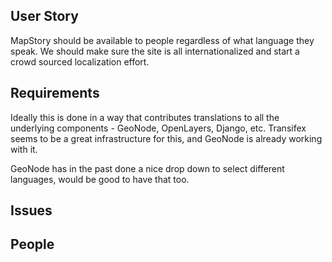 ## User Story

MapStory should be available to people regardless of what language they speak. We should 
make sure the site is all internationalized and start a crowd sourced localization effort.

## Requirements

Ideally this is done in a way that contributes translations to all the underlying components - 
GeoNode, OpenLayers, Django, etc. Transifex seems to be a great infrastructure for this, and
GeoNode is already working with it.

GeoNode has in the past done a nice drop down to select different languages, would be good
to have that too.

## Issues

## People
